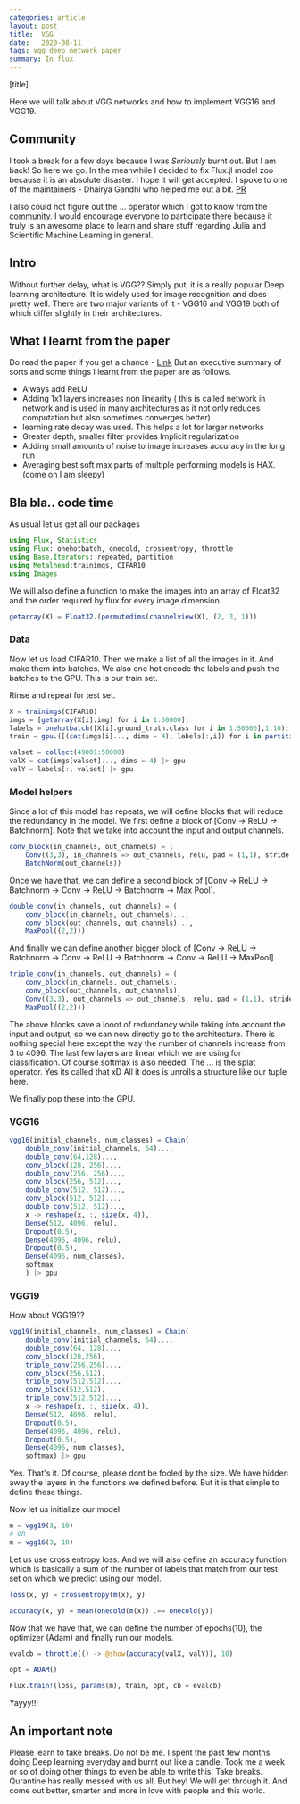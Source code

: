 ```yaml
---
categories: article
layout: post
title:  VGG
date:   2020-08-11
tags: vgg deep network paper
summary: In flux
---
```


[title]

Here we will talk about VGG networks and how to implement VGG16 and VGG19.

## Community
I took a break for a few days because I was *Seriously* burnt out. But I am back! So here we go. 
In the meanwhile I decided to fix Flux.jl model zoo because it is an absolute disaster. I hope it will get accepted. I spoke to one of the maintainers - Dhairya Gandhi who helped me out a bit. [PR](https://github.com/FluxML/model-zoo/pull/249)

I also could not figure out the ... operator which I got to know from the [community](discourse.julialang.org/). I would encourage everyone to participate there because it truly is an awesome place to learn and share stuff regarding Julia and Scientific Machine Learning in general.

## Intro
Without further delay, what is VGG??
Simply put, it is a really popular Deep learning architecture. It is widely used for image recognition and does pretty well. There are two major variants of it - VGG16 and VGG19 both of which differ slightly in their architectures.

## What I learnt from the paper
Do read the paper if you get a chance - [Link](https://arxiv.org/pdf/1409.1556.pdf)
But an executive summary of sorts and some things I learnt from the paper are as follows.

- Always add ReLU
- Adding 1x1 layers increases non linearity ( this is called network in network and is used in many architectures as it not only reduces computation but also sometimes converges better)
- learning rate decay was used. This helps a lot for larger networks
- Greater depth, smaller filter provides Implicit regularization 
- Adding small amounts of noise to image increases accuracy in the long run
- Averaging best soft max parts of multiple performing models is HAX. (come on I am sleepy)

## Bla bla.. code time

As usual let us get all our packages

``` julia
using Flux, Statistics
using Flux: onehotbatch, onecold, crossentropy, throttle
using Base.Iterators: repeated, partition
using Metalhead:trainimgs, CIFAR10
using Images
```

We will also define a function to make the images into an array of Float32 and the order required by flux for every image dimension.

``` julia
getarray(X) = Float32.(permutedims(channelview(X), (2, 3, 1)))
```

### Data

Now let us load CIFAR10. Then we make a list of all the images in it. And make them into batches. We also one hot encode the labels and push the batches to the GPU. This is our train set.

Rinse and repeat for test set.

``` julia
X = trainimgs(CIFAR10)
imgs = [getarray(X[i].img) for i in 1:50000];
labels = onehotbatch([X[i].ground_truth.class for i in 1:50000],1:10);
train = gpu.([(cat(imgs[i]..., dims = 4), labels[:,i]) for i in partition(1:49000, 100)]);

valset = collect(49001:50000)
valX = cat(imgs[valset]..., dims = 4) |> gpu
valY = labels[:, valset] |> gpu
```

### Model helpers

Since a lot of this model has repeats, we will define blocks that will reduce the redundancy in the model.
We first define a block of [Conv -> ReLU -> Batchnorm].
Note that we take into account the input and output channels.

``` julia
conv_block(in_channels, out_channels) = (
    Conv((3,3), in_channels => out_channels, relu, pad = (1,1), stride = (1,1)), 
    BatchNorm(out_channels))
```
Once we have that, we can define a second block of [Conv -> ReLU -> Batchnorm -> Conv -> ReLU -> Batchnorm -> Max Pool].

``` julia
double_conv(in_channels, out_channels) = (
    conv_block(in_channels, out_channels)...,
    conv_block(out_channels, out_channels)...,
    MaxPool((2,2)))
```

And finally we can define another bigger block of [Conv -> ReLU -> Batchnorm -> Conv -> ReLU -> Batchnorm -> Conv -> ReLU -> MaxPool]

``` julia
triple_conv(in_channels, out_channels) = (
    conv_block(in_channels, out_channels),
    conv_block(out_channels, out_channels),
    Conv((3,3), out_channels => out_channels, relu, pad = (1,1), stride = (1,1)),
    MaxPool((2,2)))
```

The above blocks save a looot of redundancy while taking into account the input and output, so we can now directly go to the architecture.
There is nothing special here except the way the number of channels increase from 3 to 4096. The last few layers are linear which we are using for classification. Of course softmax is also needed.
The ... is the splat operator. Yes its called that xD
All it does is unrolls a structure like our tuple here.

We finally pop these into the GPU.

### VGG16

``` julia
vgg16(initial_channels, num_classes) = Chain(
    double_conv(initial_channels, 64)...,
    double_conv(64,128)...,
    conv_block(128, 256)...,
    double_conv(256, 256)...,  
    conv_block(256, 512)...,
    double_conv(512, 512)...,
    conv_block(512, 512)...,
    double_conv(512, 512)...,
    x -> reshape(x, :, size(x, 4)),
    Dense(512, 4096, relu),
    Dropout(0.5),
    Dense(4096, 4096, relu),
    Dropout(0.5),
    Dense(4096, num_classes), 
    softmax
    ) |> gpu

```

### VGG19
How about VGG19?? 

``` julia
vgg19(initial_channels, num_classes) = Chain(
    double_conv(initial_channels, 64)...,
    double_conv(64, 128)...,
    conv_block(128,256),
    triple_conv(256,256)...,
    conv_block(256,512),
    triple_conv(512,512)...,
    conv_block(512,512),
    triple_conv(512,512)...,
    x -> reshape(x, :, size(x, 4)),
    Dense(512, 4096, relu),
    Dropout(0.5),
    Dense(4096, 4096, relu),
    Dropout(0.5),
    Dense(4096, num_classes),
    softmax) |> gpu

```

Yes. That's it. Of course, please dont be fooled by the size. We have hidden away the layers in the functions we defined before. But it is that simple to define these things.

Now let us initialize our model.

``` julia
m = vgg19(3, 10)
# OR
m = vgg16(3, 10)

```

Let us use cross entropy loss. And we will also define an accuracy function which is basically a sum of the number of labels that match from our test set on which we predict using our model.

``` julia
loss(x, y) = crossentropy(m(x), y)

accuracy(x, y) = mean(onecold(m(x)) .== onecold(y))
```

Now that we have that, we can define the number of epochs(10), the optimizer (Adam) and finally run our models.

``` julia
evalcb = throttle(() -> @show(accuracy(valX, valY)), 10)

opt = ADAM()

Flux.train!(loss, params(m), train, opt, cb = evalcb)
```

Yayyy!!!

## An important note

Please learn to take breaks. Do not be me. I spent the past few months doing Deep learning everyday and burnt out like a candle. Took me a week or so of doing other things to even be able to write this. Take breaks. 
Qurantine has really messed with us all. But hey! We will get through it. And come out better, smarter and more in love with people and this world.
